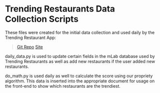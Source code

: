 # Trending Restaurants Data Collection Scripts

These files were created for the initial data collection and used daily by the Trending Restaurant App:

>[Git Repo](https://github.com/D-J-Trending/trending-restaurants)
>[Site](https://tregg.herokuapp.com/)

daily_data.py is used to update certain fields in the mLab database used by Trending Restaurants as well as add new restaurants if the user added new restaurants.

do_math.py is used daily as well to calculate the score using our propriety algorithm. This data is inserted into the appropriate document for usage on the front-end to show which restaurants are the trendiest.